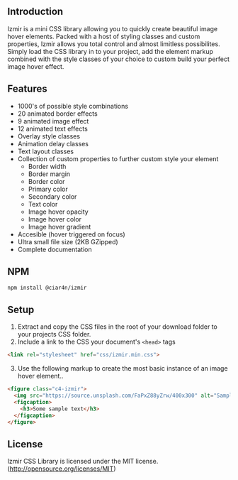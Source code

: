 ## Introduction

Izmir is a mini CSS library allowing you to quickly create beautiful image hover elements. Packed with a host of styling classes and custom properties, Izmir allows you total control and almost limitless possibilites. Simply load the CSS library in to your project, add the element markup combined with the style classes of your choice to custom build your perfect image hover effect.

## Features

* 1000's of possible style combinations
* 20 animated border effects
* 9 animated image effect
* 12 animated text effects
* Overlay style classes
* Animation delay classes
* Text layout classes
* Collection of custom properties to further custom style your element
  * Border width
  * Border margin
  * Border color
  * Primary color
  * Secondary color
  * Text color
  * Image hover opacity
  * Image hover color
  * Image hover gradient
* Accesible (hover triggered on focus)
* Ultra small file size (2KB GZipped)
* Complete documentation

## NPM

  ```
  npm install @ciar4n/izmir
  ```

## Setup

1. Extract and copy the CSS files in the root of your download folder to your projects CSS folder.
2. Include a link to the CSS your document's `<head>` tags

```html
<link rel="stylesheet" href="css/izmir.min.css">
```

3. Use the following markup to create the most basic instance of an image hover element..

```html
<figure class="c4-izmir">
  <img src="https://source.unsplash.com/FaPxZ88yZrw/400x300" alt="Sample Image">
  <figcaption>
    <h3>Some sample text</h3>
  </figcaption>
</figure>
```

## License

Izmir CSS Library is licensed under the MIT license. (http://opensource.org/licenses/MIT)
